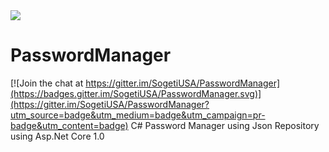 <img src="https://travis-ci.org/SogetiUSA/PasswordManager.svg?branch=master" />

# PasswordManager

[![Join the chat at https://gitter.im/SogetiUSA/PasswordManager](https://badges.gitter.im/SogetiUSA/PasswordManager.svg)](https://gitter.im/SogetiUSA/PasswordManager?utm_source=badge&utm_medium=badge&utm_campaign=pr-badge&utm_content=badge)
C# Password Manager using Json Repository using Asp.Net Core 1.0
